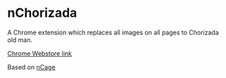 # nChorizada
A Chrome extension which replaces all images on all pages to Chorizada old man.

[Chrome Webstore link](https://chrome.google.com/webstore/detail/nchorizada/kpoheoiboofejddgmnjpfhgmbalkkija)

Based on [nCage](https://github.com/Fortyseven/nCage)
